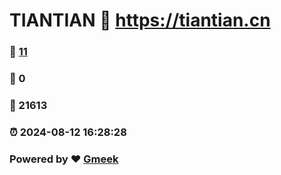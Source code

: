 # TIANTIAN :link: https://tiantian.cn 
### :page_facing_up: [11](https://tiantian.cn/tag.html) 
### :speech_balloon: 0 
### :hibiscus: 21613 
### :alarm_clock: 2024-08-12 16:28:28 
### Powered by :heart: [Gmeek](https://github.com/Meekdai/Gmeek)
